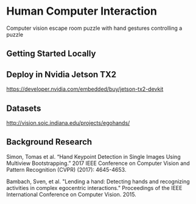 # Human Computer Interaction
  Computer vision escape room puzzle with hand gestures controlling a puzzle


## Getting Started Locally


## Deploy in Nvidia Jetson TX2
  https://developer.nvidia.com/embedded/buy/jetson-tx2-devkit

## Datasets
  http://vision.soic.indiana.edu/projects/egohands/

## Background Research 
  Simon, Tomas et al. “Hand Keypoint Detection in Single Images Using Multiview Bootstrapping.” 2017 IEEE Conference on Computer Vision     and Pattern Recognition (CVPR) (2017): 4645-4653.
 
  Bambach, Sven, et al. "Lending a hand: Detecting hands and recognizing activities in complex egocentric interactions." Proceedings of     the IEEE International Conference on Computer Vision. 2015.
